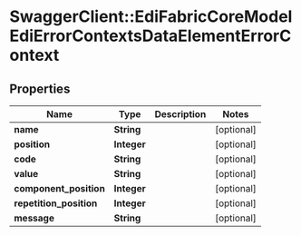 # SwaggerClient::EdiFabricCoreModelEdiErrorContextsDataElementErrorContext

## Properties
Name | Type | Description | Notes
------------ | ------------- | ------------- | -------------
**name** | **String** |  | [optional] 
**position** | **Integer** |  | [optional] 
**code** | **String** |  | [optional] 
**value** | **String** |  | [optional] 
**component_position** | **Integer** |  | [optional] 
**repetition_position** | **Integer** |  | [optional] 
**message** | **String** |  | [optional] 


